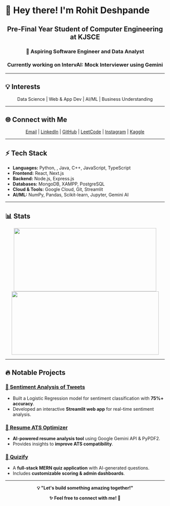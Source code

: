 # 👋 Hey there! I'm Rohit Deshpande  

<div align="center">
  <h2>Pre-Final Year Student of Computer Engineering at KJSCE</h2>
  <h3>🚀 Aspiring Software Engineer and Data Analyst</h3>
  <h3>Currently working on <b>IntervAI: Mock Interviewer using Gemini</b></h3>
</div>

---

## 💡 Interests  

<div align = "center">
Data Science | Web & App Dev | AI/ML | Business Understanding
</div>

---

## 🌐 Connect with Me  
<div align = "center">
  
[Email](mailto:rohitsdeshpande4@gmail.com) |  [LinkedIn](https://www.linkedin.com/in/irohitdeshpande) |  [GitHub](https://github.com/irohitdeshpande) |  [LeetCode](https://leetcode.com/irohitdeshpande) |  [Instagram](https://www.instagram.com/irohitdeshpande) |  [Kaggle](https://kaggle.com/rohitdeshpande18)  

</div>

---

## ⚡ Tech Stack  

- **Languages:** Python, , Java, C++, JavaScript, TypeScript
- **Frontend:** React, Next.js  
- **Backend:** Node.js, Express.js  
- **Databases:** MongoDB, XAMPP, PostgreSQL  
- **Cloud & Tools:** Google Cloud, Git, Streamlit  
- **AI/ML:** NumPy, Pandas, Scikit-learn, Jupyter, Gemini AI  

---

## 📊 Stats  

<div align="center">

<img src="https://github-readme-stats.vercel.app/api?username=irohitdeshpande&hide_border=true&show_icons=true&theme=default" width="450" height="200" />

<img src="https://leetcard.jacoblin.cool/irohitdeshpande?theme=light&font=Cousine" width="465" height="200" />


</div>

---

## 🔥 Notable Projects  

### [📝 Sentiment Analysis of Tweets](https://github.com/irohitdeshpande/sentiment-analysis-text)  
- Built a Logistic Regression model for sentiment classification with **75%+ accuracy**.  
- Developed an interactive **Streamlit web app** for real-time sentiment analysis.  

### [📄 Resume ATS Optimizer](https://github.com/irohitdeshpande/Resume-ATS-Optimizer)  
- **AI-powered resume analysis tool** using Google Gemini API & PyPDF2.  
- Provides insights to **improve ATS compatibility**.  

### [🧠 Quizify](https://github.com/irohitdeshpande/quizappproject)  
- A **full-stack MERN quiz application** with AI-generated questions.  
- Includes **customizable scoring & admin dashboards**.  

---

<div align="center"><b>
💡 "Let's build something amazing together!"  

✨ Feel free to connect with me! 🚀 
</b>  
</div>
